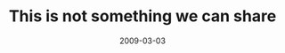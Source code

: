 ---
layout: base.njk
title : 'This is not something we can share' 
view_title : 'This is not something we can share' 
year : '2009' 
date : '2009-03-03' 
img_file : '/drawing/thisisnotsomethingwecanshare.png' 
html_file : 'thisisnotsomethingwecanshare' 
next_html : 'ireallylikehowyouplaythatthing.html' 
year_order : '67' 
permalink : "title/{{html_file}}.html"
---